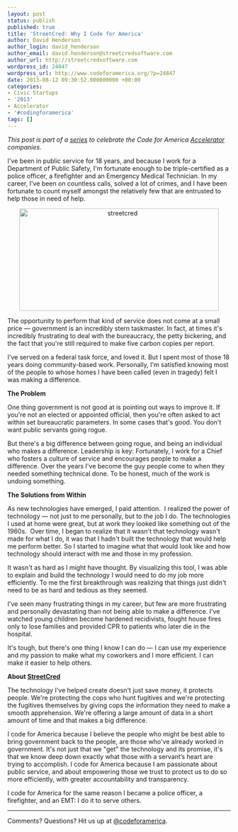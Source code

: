 ```yaml
---
layout: post
status: publish
published: true
title: 'StreetCred: Why I Code for America'
author: David Henderson
author_login: david_henderson
author_email: david.henderson@streetcredsoftware.com
author_url: http://streetcredsoftware.com
wordpress_id: 24847
wordpress_url: http://www.codeforamerica.org/?p=24847
date: 2013-08-12 09:30:52.000000000 +00:00
categories:
- Civic Startups
- '2013'
- Accelerator
- '#codingforamerica'
tags: []
---
```

<em>This post is part of a <a href="http://codeforamerica.org/category/accelerator">series</a> to celebrate the Code for America <a href="http://codeforamerica.org/accelerator">Accelerator</a> companies.</em>

I've been in public service for 18 years, and because I work for a Department of Public Safety, I'm fortunate enough to be triple-certified as a police officer, a firefighter and an Emergency Medical Technician. In my career, I've been on countless calls, solved a lot of crimes, and I have been fortunate to count myself amongst the relatively few that are entrusted to help those in need of help.
<p dir="ltr" style="text-align: center;"><a href="http://streetcredsoftware.com/"><img class="size-full wp-image-24852 aligncenter" alt="streetcred" src="http://www.codeforamerica.org/wp-content/uploads/2013/08/streetcred.jpg" width="450" height="231" /></a></p>
<p dir="ltr">The opportunity to perform that kind of service does not come at a small price &mdash; government is an incredibly stern taskmaster. In fact, at times it's incredibly frustrating to deal with the bureaucracy, the petty bickering, and the fact that you're still required to make five carbon copies per report.</p>
I've served on a federal task force, and loved it. But I spent most of those 18 years doing community-based work. Personally, I'm satisfied knowing most of the people to whose homes I have been called (even in tragedy) felt I was making a difference.

<strong>The Problem</strong>
<p dir="ltr">One thing government is not good at is pointing out ways to improve it. If you're not an elected or appointed official, then you're often asked to act within set bureaucratic parameters. In some cases that's good. You don't want public servants going rogue.</p>
<p dir="ltr">But there's a big difference between going rogue, and being an individual who makes a difference. Leadership is key: Fortunately, I work for a Chief who fosters a culture of service and encourages people to make a difference. Over the years I've become the guy people come to when they needed something technical done. To be honest, much of the work is undoing something.</p>
<p dir="ltr"><strong>The Solutions from Within</strong></p>
<p dir="ltr">As new technologies have emerged, I paid attention.  I realized the power of technology &mdash; not just to me personally, but to the job I do. The technologies I used at home were great, but at work they looked like something out of the 1960s.  Over time, I began to realize that it wasn't that technology wasn't made for what I do, it was that I hadn't built the technology that would help me perform better. So I started to imagine what that would look like and how technology should interact with me and those in my profession.</p>
<p dir="ltr">It wasn't as hard as I might have thought. By visualizing this tool, I was able to explain and build the technology I would need to do my job more efficiently. To me the first breakthrough was realizing that things just didn't need to be as hard and tedious as they seemed.</p>
<p dir="ltr">I've seen many frustrating things in my career, but few are more frustrating and personally devastating than not being able to make a difference. I've watched young children become hardened recidivists, fought house fires only to lose families and provided CPR to patients who later die in the hospital.</p>
<p dir="ltr">It's tough, but there's one thing I know I can do &mdash; I can use my experience and my passion to make what my coworkers and I more efficient. I can make it easier to help others.</p>
<p dir="ltr"><strong>About <a href="http://streetcredsoftware.com/">StreetCred</a></strong></p>
<p dir="ltr">The technology I've helped create doesn't just save money, it protects people. We're protecting the cops who hunt fugitives and we're protecting the fugitives themselves by giving cops the information they need to make a smooth apprehension. We're offering a large amount of data in a short amount of time and that makes a big difference.</p>
<p dir="ltr">I code for America because I believe the people who might be best able to bring government back to the people, are those who've already worked in government. It's not just that we "get" the technology and its promise, it's that we know deep down exactly what those with a servant’s heart are trying to accomplish. I code for America because I am passionate about public service, and about empowering those we trust to protect us to do so more efficiently, with greater accountability and transparency.</p>
<p dir="ltr">I code for America for the same reason I became a police officer, a firefighter, and an EMT: I do it to serve others.</p>


<hr />

Comments? Questions? Hit us up at <a href="http://twitter.com/codeforamerica">@codeforamerica</a>.
